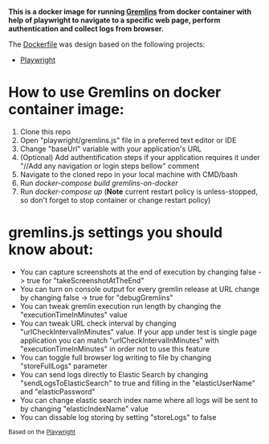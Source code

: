 **This is a docker image for running [Gremlins](https://github.com/marmelab/gremlins.js) from docker container with help of playwright to navigate to a specific web page, perform authentication and collect logs from browser.**

The [Dockerfile](Dockerfile) was design based on the following projects:
- [Playwright](https://hub.docker.com/_/microsoft-playwright)

# How to use Gremlins on docker container image:
1. Clone this repo
2. Open "playwright/gremlins.js" file in a preferred text editor or IDE
3. Change "baseUrl" variable with your application's URL
4. (Optional) Add authentification steps if your application requires it under "//Add any navigation or login steps bellow" comment
5. Navigate to the cloned repo in your local machine with CMD/bash
6. Run *docker-compose build gremlins-on-docker*
7. Run *docker-compose up* (**Note** current restart policy is unless-stopped, so don't forget to stop container or change restart policy)

# gremlins.js settings you should know about:
- You can capture screenshots at the end of execution by changing false -> true for "takeScreenshotAtTheEnd"
- You can turn on console output for every gremlin release at URL change by changing false -> true for "debugGremlins"
- You can tweak gremlin execution run length by changing the "executionTimeInMinutes" value
- You can tweak URL check interval by changing "urlCheckIntervalInMinutes" value. If your app under test is single page application you can match "urlCheckIntervalInMinutes" with "executionTimeInMinutes" in order not to use this feature
- You can toggle full browser log writing to file by changing "storeFullLogs" parameter
- You can send logs directly to Elastic Search by changing "sendLogsToElasticSearch" to true and filling in the "elasticUserName" and "elasticPassword"
- You can change elastic search index name where all logs will be sent to by changing "elasticIndexName" value
- You can dissable log storing by setting "storeLogs" to false

<sub>Based on the [Playwright](https://hub.docker.com/_/microsoft-playwright)</sub>
